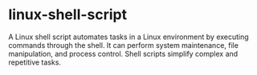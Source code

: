 # linux-shell-script
A Linux shell script automates tasks in a Linux environment by executing commands through the shell. It can perform system maintenance, file manipulation, and process control. Shell scripts simplify complex and repetitive tasks.
